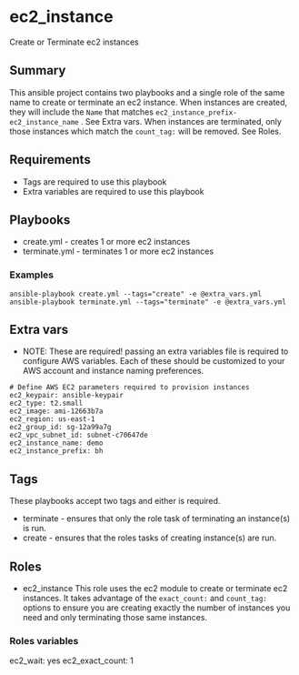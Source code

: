 # ec2_instance
Create or Terminate ec2 instances

## Summary
This ansible project contains two playbooks and a single role of the same name to create or terminate an ec2 instance.
When instances are created, they will include the `Name` that matches `ec2_instance_prefix-ec2_instance_name` .  See Extra vars.
When instances are terminated, only those instances which match the `count_tag:` will be removed.  See Roles.

## Requirements
* Tags are required to use this playbook
* Extra variables are required to use this playbook

## Playbooks
* create.yml - creates 1 or more ec2 instances
* terminate.yml - terminates 1 or more ec2 instances

### Examples
`ansible-playbook create.yml --tags="create" -e @extra_vars.yml`
`ansible-playbook terminate.yml --tags="terminate" -e @extra_vars.yml`


## Extra vars
* NOTE:  These are required!
passing an extra variables file is required to configure AWS variables.  Each of these should be customized to your AWS account and instance naming preferences.
```
# Define AWS EC2 parameters required to provision instances
ec2_keypair: ansible-keypair
ec2_type: t2.small
ec2_image: ami-12663b7a
ec2_region: us-east-1
ec2_group_id: sg-12a99a7g
ec2_vpc_subnet_id: subnet-c70647de
ec2_instance_name: demo
ec2_instance_prefix: bh
```
## Tags
These playbooks accept two tags and either is required.
* terminate - ensures that only the role task of terminating an instance(s) is run.
* create - ensures that the roles tasks of creating instance(s) are run.

## Roles
* ec2_instance
This role uses the ec2 module to create or terminate ec2 instances.  It takes advantage of the `exact_count:` and `count_tag:` options
to ensure you are creating exactly the number of instances you need and only terminating those same instances.

### Roles variables
ec2_wait: yes
ec2_exact_count: 1

